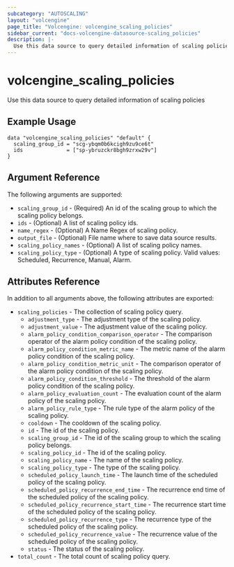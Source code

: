 ```yaml
---
subcategory: "AUTOSCALING"
layout: "volcengine"
page_title: "Volcengine: volcengine_scaling_policies"
sidebar_current: "docs-volcengine-datasource-scaling_policies"
description: |-
  Use this data source to query detailed information of scaling policies
---
```

# volcengine_scaling_policies
Use this data source to query detailed information of scaling policies
## Example Usage
```hcl
data "volcengine_scaling_policies" "default" {
  scaling_group_id = "scg-ybqm0b6kcigh9zu9ce6t"
  ids              = ["sp-ybruzckr8bgh9zrxw29v"]
}
```
## Argument Reference
The following arguments are supported:
* `scaling_group_id` - (Required) An id of the scaling group to which the scaling policy belongs.
* `ids` - (Optional) A list of scaling policy ids.
* `name_regex` - (Optional) A Name Regex of scaling policy.
* `output_file` - (Optional) File name where to save data source results.
* `scaling_policy_names` - (Optional) A list of scaling policy names.
* `scaling_policy_type` - (Optional) A type of scaling policy. Valid values: Scheduled, Recurrence, Manual, Alarm.

## Attributes Reference
In addition to all arguments above, the following attributes are exported:
* `scaling_policies` - The collection of scaling policy query.
    * `adjustment_type` - The adjustment type of the scaling policy.
    * `adjustment_value` - The adjustment value of the scaling policy.
    * `alarm_policy_condition_comparison_operator` - The comparison operator of the alarm policy condition of the scaling policy.
    * `alarm_policy_condition_metric_name` - The metric name of the alarm policy condition of the scaling policy.
    * `alarm_policy_condition_metric_unit` - The comparison operator of the alarm policy condition of the scaling policy.
    * `alarm_policy_condition_threshold` - The threshold of the alarm policy condition of the scaling policy.
    * `alarm_policy_evaluation_count` - The evaluation count of the alarm policy of the scaling policy.
    * `alarm_policy_rule_type` - The rule type of the alarm policy of the scaling policy.
    * `cooldown` - The cooldown of the scaling policy.
    * `id` - The id of the scaling policy.
    * `scaling_group_id` - The id of the scaling group to which the scaling policy belongs.
    * `scaling_policy_id` - The id of the scaling policy.
    * `scaling_policy_name` - The name of the scaling policy.
    * `scaling_policy_type` - The type of the scaling policy.
    * `scheduled_policy_launch_time` - The launch time of the scheduled policy of the scaling policy.
    * `scheduled_policy_recurrence_end_time` - The recurrence end time of the scheduled policy of the scaling policy.
    * `scheduled_policy_recurrence_start_time` - The recurrence start time of the scheduled policy of the scaling policy.
    * `scheduled_policy_recurrence_type` - The recurrence type of the scheduled policy of the scaling policy.
    * `scheduled_policy_recurrence_value` - The recurrence value of the scheduled policy of the scaling policy.
    * `status` - The status of the scaling policy.
* `total_count` - The total count of scaling policy query.


